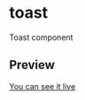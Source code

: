# toast
Toast component

## Preview
[You can see it live](https://konrud.github.io/toast/Index.html)
